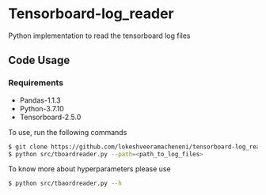 # Tensorboard-log_reader
Python implementation to read the tensorboard log files

## Code Usage
### Requirements
- Pandas-1.1.3 
- Python-3.7.10
- Tensorboard-2.5.0

To use, run the following commands
``` bash
$ git clone https://github.com/lokeshveeramacheneni/tensorboard-log_reader.git
$ python src/tboardreader.py --path=<path_to_log_files>
```
To know more about hyperparameters please use
``` bash
$ python src/tbaordreader.py --h

